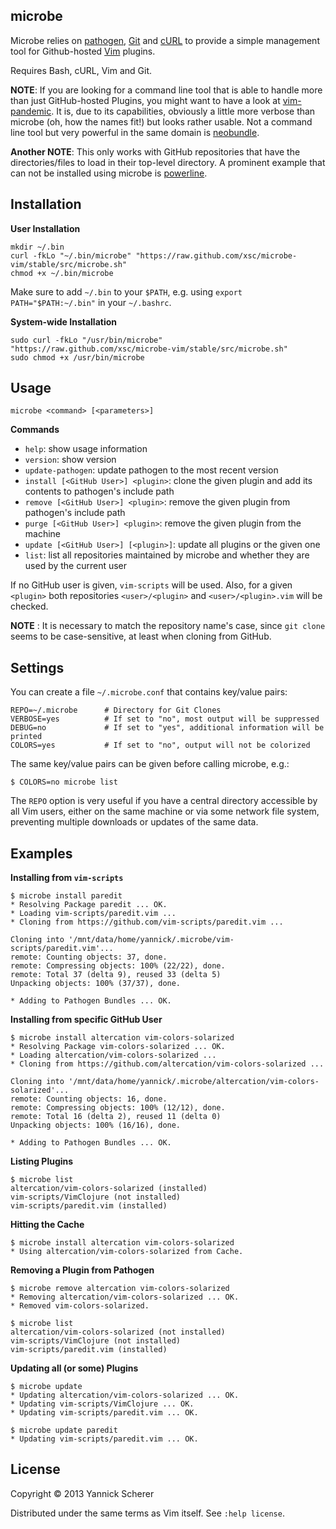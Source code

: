 ## microbe

Microbe relies on [pathogen](https://github.com/tpope/vim-pathogen), [Git](http://git-scm.com) 
and [cURL](http://curl.haxx.se/) to provide a simple management tool for Github-hosted 
[Vim](http://www.vim.org) plugins.

Requires Bash, cURL, Vim and Git.

__NOTE__: If you are looking for a command line tool that is able to handle more than just GitHub-hosted
Plugins, you might want to have a look at [vim-pandemic](https://github.com/jwcxz/vim-pandemic). It is,
due to its capabilities, obviously a little more verbose than microbe (oh, how the names fit!) but looks 
rather usable. Not a command line tool but very powerful in the same domain is 
[neobundle](https://github.com/Shougo/neobundle.vim).

__Another NOTE__: This only works with GitHub repositories that have the directories/files to load in their
top-level directory. A prominent example that can not be installed using microbe is
[powerline](https://github.com/Lokaltok/powerline).

## Installation

__User Installation__

```
mkdir ~/.bin
curl -fkLo "~/.bin/microbe" "https://raw.github.com/xsc/microbe-vim/stable/src/microbe.sh" 
chmod +x ~/.bin/microbe
```

Make sure to add `~/.bin` to your `$PATH`, e.g. using `export PATH="$PATH:~/.bin"` in your
`~/.bashrc`.

__System-wide Installation__

```
sudo curl -fkLo "/usr/bin/microbe" "https://raw.github.com/xsc/microbe-vim/stable/src/microbe.sh" 
sudo chmod +x /usr/bin/microbe
```

## Usage

```
microbe <command> [<parameters>]
```

__Commands__

- `help`: show usage information
- `version`: show version
- `update-pathogen`: update pathogen to the most recent version
- `install [<GitHub User>] <plugin>`: clone the given plugin and add its contents to pathogen's include path
- `remove [<GitHub User>] <plugin>`: remove the given plugin from pathogen's include path
- `purge [<GitHub User>] <plugin>`: remove the given plugin from the machine
- `update [<GitHub User>] [<plugin>]`: update all plugins or the given one
- `list`: list all repositories maintained by microbe and whether they are used by the current user

If no GitHub user is given, `vim-scripts` will be used. Also, for a given `<plugin>` both repositories 
`<user>/<plugin>` and `<user>/<plugin>.vim` will be checked. 

__NOTE__ : It is necessary to match the repository name's case, since `git clone` seems to be case-sensitive, at
least when cloning from GitHub.

## Settings

You can create a file `~/.microbe.conf` that contains key/value pairs:

```
REPO=~/.microbe      # Directory for Git Clones
VERBOSE=yes          # If set to "no", most output will be suppressed
DEBUG=no             # If set to "yes", additional information will be printed
COLORS=yes           # If set to "no", output will not be colorized
```

The same key/value pairs can be given before calling microbe, e.g.:

```
$ COLORS=no microbe list
```

The `REPO` option is very useful if you have a central directory accessible by all
Vim users, either on the same machine or via some network file system, preventing
multiple downloads or updates of the same data. 

## Examples

__Installing from `vim-scripts`__

```
$ microbe install paredit
* Resolving Package paredit ... OK.
* Loading vim-scripts/paredit.vim ...
* Cloning from https://github.com/vim-scripts/paredit.vim ...

Cloning into '/mnt/data/home/yannick/.microbe/vim-scripts/paredit.vim'...
remote: Counting objects: 37, done.
remote: Compressing objects: 100% (22/22), done.
remote: Total 37 (delta 9), reused 33 (delta 5)
Unpacking objects: 100% (37/37), done.

* Adding to Pathogen Bundles ... OK.
```

__Installing from specific GitHub User__

```
$ microbe install altercation vim-colors-solarized
* Resolving Package vim-colors-solarized ... OK.
* Loading altercation/vim-colors-solarized ...
* Cloning from https://github.com/altercation/vim-colors-solarized ...

Cloning into '/mnt/data/home/yannick/.microbe/altercation/vim-colors-solarized'...
remote: Counting objects: 16, done.
remote: Compressing objects: 100% (12/12), done.
remote: Total 16 (delta 2), reused 11 (delta 0)
Unpacking objects: 100% (16/16), done.

* Adding to Pathogen Bundles ... OK.
```

__Listing Plugins__

```
$ microbe list
altercation/vim-colors-solarized (installed)
vim-scripts/VimClojure (not installed)
vim-scripts/paredit.vim (installed)
```

__Hitting the Cache__

```
$ microbe install altercation vim-colors-solarized
* Using altercation/vim-colors-solarized from Cache.
```

__Removing a Plugin from Pathogen__

```
$ microbe remove altercation vim-colors-solarized
* Removing altercation/vim-colors-solarized ... OK.
* Removed vim-colors-solarized.

$ microbe list
altercation/vim-colors-solarized (not installed)
vim-scripts/VimClojure (not installed)
vim-scripts/paredit.vim (installed)
```

__Updating all (or some) Plugins__

```
$ microbe update
* Updating altercation/vim-colors-solarized ... OK.
* Updating vim-scripts/VimClojure ... OK.
* Updating vim-scripts/paredit.vim ... OK.

$ microbe update paredit
* Updating vim-scripts/paredit.vim ... OK.
```

## License

Copyright &copy; 2013 Yannick Scherer

Distributed under the same terms as Vim itself. See `:help license`.

